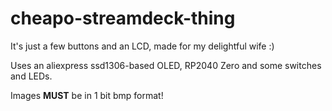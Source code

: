 # cheapo-streamdeck-thing
It's just a few buttons and an LCD, made for my delightful wife :)


Uses an aliexpress ssd1306-based OLED, RP2040 Zero and some switches and LEDs. 



Images **MUST** be in 1 bit bmp format! 
